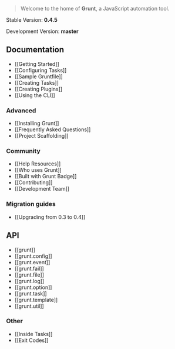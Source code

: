 > Welcome to the home of **Grunt**, a JavaScript automation tool.

Stable Version: **0.4.5**

Development Version: **master**

## Documentation
* [[Getting Started]]
* [[Configuring Tasks]]
* [[Sample Gruntfile]]
* [[Creating Tasks]]
* [[Creating Plugins]]
* [[Using the CLI]]

### Advanced
* [[Installing Grunt]]
* [[Frequently Asked Questions]]
* [[Project Scaffolding]]

### Community
* [[Help Resources]]
* [[Who uses Grunt]]
* [[Built with Grunt Badge]]
* [[Contributing]]
* [[Development Team]]

### Migration guides
* [[Upgrading from 0.3 to 0.4]]

## API
* [[grunt]]
* [[grunt.config]]
* [[grunt.event]]
* [[grunt.fail]]
* [[grunt.file]]
* [[grunt.log]]
* [[grunt.option]]
* [[grunt.task]]
* [[grunt.template]]
* [[grunt.util]]

### Other
* [[Inside Tasks]]
* [[Exit Codes]]

